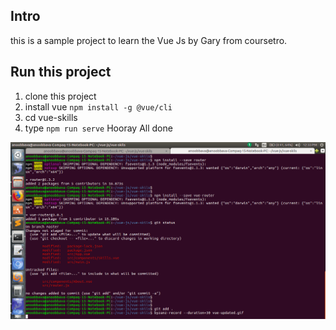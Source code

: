 ## Intro
  this is a sample project to learn the Vue Js by Gary from coursetro.

## Run this project
  1. clone this project
  2. install vue `npm install -g @vue/cli`
  3. cd vue-skills
  4. type `npm run serve`
  Hooray All done

![sample output](https://github.com/anoobbava/vue-skills/blob/master/gifs/vue-updated.gif)
